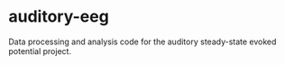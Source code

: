 # auditory-eeg
Data processing and analysis code for the auditory steady-state evoked potential project.
